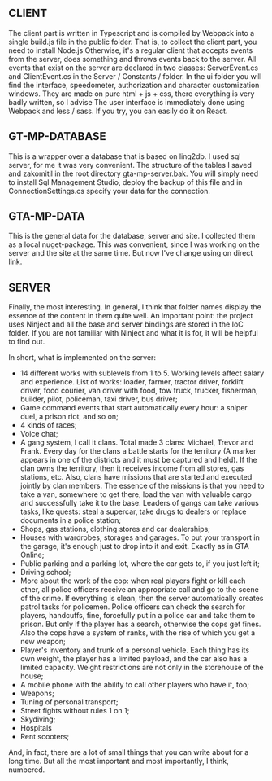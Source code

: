 CLIENT
------------

The client part is written in Typescript and is compiled by Webpack into a single build.js file in the public folder.
That is, to collect the client part, you need to install Node.js
Otherwise, it's a regular client that accepts events from the server, does something and throws events back to the server.
All events that exist on the server are declared in two classes: ServerEvent.cs and ClientEvent.cs in the Server / Constants / folder.
In the ui folder you will find the interface, speedometer, authorization and character customization windows. They are made on pure html + js + css, there everything is very badly written, so I advise
The user interface is immediately done using Webpack and less / sass. If you try, you can easily do it on React.

GT-MP-DATABASE
------------

This is a wrapper over a database that is based on linq2db. I used sql server, for me it was very convenient. The structure of the tables I saved and zakomitil in the root directory gta-mp-server.bak.
You will simply need to install Sql Management Studio, deploy the backup of this file and in ConnectionSettings.cs specify your data for the connection.

GTA-MP-DATA
------------

This is the general data for the database, server and site. I collected them as a local nuget-package. This was convenient, since I was working on the server and the site at the same time. But now I've change using on direct link.

SERVER
------------

Finally, the most interesting. In general, I think that folder names display the essence of the content in them quite well.
An important point: the project uses Ninject and all the base and server bindings are stored in the IoC folder. If you are not familiar with Ninject and what it is for, it will be helpful to find out.

In short, what is implemented on the server:

- 14 different works with sublevels from 1 to 5. Working levels affect salary and experience. List of works: loader, farmer, tractor driver, forklift driver, food courier, van driver with food, tow truck, trucker, fisherman, builder, pilot, policeman, taxi driver, bus driver;
- Game command events that start automatically every hour: a sniper duel, a prison riot, and so on;
- 4 kinds of races;
- Voice chat;
- A gang system, I call it clans. Total made 3 clans: Michael, Trevor and Frank. Every day for the clans a battle starts for the territory (A marker appears in one of the districts and it must be captured and held).
  If the clan owns the territory, then it receives income from all stores, gas stations, etc.
  Also, clans have missions that are started and executed jointly by clan members. The essence of the missions is that you need to take a van, somewhere to get there, load the van with valuable cargo and successfully take it to the base.
  Leaders of gangs can take various tasks, like quests: steal a supercar, take drugs to dealers or replace documents in a police station;
- Shops, gas stations, clothing stores and car dealerships;
- Houses with wardrobes, storages and garages. To put your transport in the garage, it's enough just to drop into it and exit. Exactly as in GTA Online;
- Public parking and a parking lot, where the car gets to, if you just left it;
- Driving school;
- More about the work of the cop: when real players fight or kill each other, all police officers receive an appropriate call and go to the scene of the crime.
  If everything is clean, then the server automatically creates patrol tasks for policemen. Police officers can check the search for players, handcuffs, fine, forcefully put in a police car and take them to prison.
  But only if the player has a search, otherwise the cops get fines. Also the cops have a system of ranks, with the rise of which you get a new weapon;
- Player's inventory and trunk of a personal vehicle. Each thing has its own weight, the player has a limited payload, and the car also has a limited capacity. Weight restrictions are not only in the storehouse of the house;
- A mobile phone with the ability to call other players who have it, too;
- Weapons;
- Tuning of personal transport;
- Street fights without rules 1 on 1;
- Skydiving;
- Hospitals
- Rent scooters;

And, in fact, there are a lot of small things that you can write about for a long time. But all the most important and most importantly, I think, numbered.
